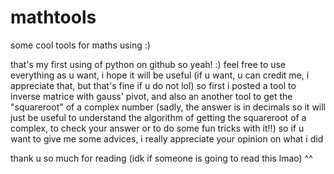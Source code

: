 # mathtools
some cool tools for maths using :)

that's my first using of python on github so yeah! :) feel free to use everything as u want, i hope it will be useful (if u want, u can credit me, i appreciate that, but that's fine if u do not lol)
so first i posted a tool to inverse matrice with gauss' pivot, and also an another tool to get the "squareroot" of a complex number (sadly, the answer is in decimals so it will just be useful to understand the
algorithm of getting the squareroot of a complex, to check your answer or to do some fun tricks with it!!)
so if u want to give me some advices, i really appreciate your opinion on what i did

thank u so much for reading (idk if someone is going to read this lmao) ^^
